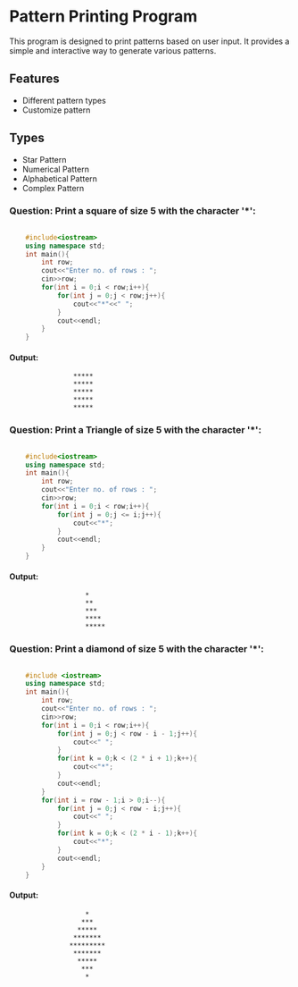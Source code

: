 # Pattern Printing Program

This program is designed to print patterns based on user input. It provides a simple and interactive way to generate various patterns.

## Features

- Different pattern types
- Customize pattern

## Types

- Star Pattern
- Numerical Pattern
- Alphabetical Pattern
- Complex Pattern

### Question: Print a square of size 5 with the character '*':

```cpp

    #include<iostream>
    using namespace std;
    int main(){
        int row;
        cout<<"Enter no. of rows : ";
        cin>>row;
        for(int i = 0;i < row;i++){
            for(int j = 0;j < row;j++){
                cout<<"*"<<" ";
            }
            cout<<endl;
        }
    }

```
#### Output: 
                    *****
                    *****
                    *****
                    *****
                    *****

### Question: Print a Triangle of size 5 with the character '*':

```cpp

    #include<iostream>
    using namespace std;
    int main(){
        int row;
        cout<<"Enter no. of rows : ";
        cin>>row;
        for(int i = 0;i < row;i++){
            for(int j = 0;j <= i;j++){
                cout<<"*";
            }
            cout<<endl;
        }
    }

```
#### Output: 
                       *
                       **
                       ***
                       ****
                       *****

### Question: Print a diamond of size 5 with the character '*':

```cpp

    #include <iostream>
    using namespace std;
    int main(){
        int row;
        cout<<"Enter no. of rows : ";
        cin>>row;
        for(int i = 0;i < row;i++){
            for(int j = 0;j < row - i - 1;j++){
                cout<<" ";
            }
            for(int k = 0;k < (2 * i + 1);k++){
                cout<<"*";
            }
            cout<<endl;
        }
        for(int i = row - 1;i > 0;i--){
            for(int j = 0;j < row - i;j++){
                cout<<" ";
            }
            for(int k = 0;k < (2 * i - 1);k++){
                cout<<"*";
            }
            cout<<endl;
        }
    }

```
#### Output: 
                       *
                      ***
                     *****
                    *******
                   *********
                    *******
                     *****
                      ***
                       *

                    
